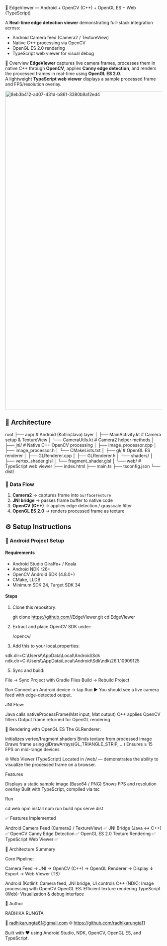🧠 EdgeViewer — Android + OpenCV (C++) + OpenGL ES + Web (TypeScript)

A **Real-time edge detection viewer** demonstrating full-stack integration across:
- Android Camera feed (Camera2 / TextureView)
- Native C++ processing via OpenCV
- OpenGL ES 2.0 rendering
- TypeScript web viewer for visual debug
  
🚀 Overview
**EdgeViewer** captures live camera frames, processes them in native C++ through **OpenCV**, applies **Canny edge detection**, and renders the processed frames in real-time using **OpenGL ES 2.0**.  
A lightweight **TypeScript web viewer** displays a sample processed frame and FPS/resolution overlay.

<img width="1536" height="1024" alt="8eb3b412-ad07-431d-b861-3380b9a12ed4" src="https://github.com/user-attachments/assets/1e6ee9d3-a23b-4d15-baf0-bc52b4187432" />

## 🧩 Architecture

root
├── app/ # Android (Kotlin/Java) layer
│ ├── MainActivity.kt # Camera setup & TextureView
│ └── CameraUtils.kt # Camera2 helper methods
│
├── jni/ # Native C++ OpenCV processing
│ ├── image_processor.cpp
│ ├── image_processor.h
│ └── CMakeLists.txt
│
├── gl/ # OpenGL ES renderer
│ ├── GLRenderer.cpp
│ ├── GLRenderer.h
│ └── shaders/
│ ├── vertex_shader.glsl
│ └── fragment_shader.glsl
│
└── web/ # TypeScript web viewer
├── index.html
├── main.ts
├── tsconfig.json
└── dist/

### 🔄 Data Flow
1. **Camera2** → captures frame into `SurfaceTexture`
2. **JNI bridge** → passes frame buffer to native code
3. **OpenCV (C++)** → applies edge detection / grayscale filter
4. **OpenGL ES 2.0** → renders processed frame as texture


## ⚙️ Setup Instructions

### 📱 Android Project Setup

#### Requirements
- Android Studio Giraffe+ / Koala
- Android NDK r26+
- OpenCV Android SDK (4.8.0+)
- CMake, LLDB
- Minimum SDK 24, Target SDK 34

#### Steps
1. Clone this repository:

   git clone https://github.com/<your-username>/EdgeViewer.git
   cd EdgeViewer
   
2. Extract and place OpenCV SDK under:
   
   <project-root>/opencv/

 4. Add this to your local.properties:
    
 sdk.dir=C:\\Users\\<you>\\AppData\\Local\\Android\\Sdk
ndk.dir=C:\\Users\\<you>\\AppData\\Local\\Android\\Sdk\\ndk\\26.1.10909125

5. Sync and build:
   
File → Sync Project with Gradle Files
Build → Rebuild Project

Run
Connect an Android device → tap Run ▶
You should see a live camera feed with edge-detected output.


JNI Flow:

Java calls nativeProcessFrame(Mat input, Mat output)
C++ applies OpenCV filters
Output frame returned for OpenGL rendering

🎨 Rendering with OpenGL ES
The GLRenderer:

Initializes vertex/fragment shaders
Binds texture from processed image
Draws frame using glDrawArrays(GL_TRIANGLE_STRIP, …)
Ensures ≥ 15 FPS on mid-range devices

🌐 Web Viewer (TypeScript)
Located in /web/ — demonstrates the ability to visualize the processed frame on a browser.

Features

Displays a static sample image (Base64 / PNG)
Shows FPS and resolution overlay
Built with TypeScript, compiled via tsc

Run

cd web
npm install
npm run build
npx serve dist


✅ Features Implemented

Android Camera Feed (Camera2 / TextureView)	✅
JNI Bridge (Java ↔ C++)	✅
OpenCV Canny Edge Detection	✅
OpenGL ES 2.0 Texture Rendering	✅
TypeScript Web Viewer	✅


🧠 Architecture Summary

Core Pipeline:

Camera Feed → JNI → OpenCV (C++) → OpenGL Renderer → Display
                                     ↓
                             Export → Web Viewer (TS)

Android (Kotlin): Camera feed, JNI bridge, UI controls
C++ (NDK): Image processing with OpenCV
OpenGL ES: Efficient texture rendering
TypeScript (Web): Visualization & debug interface


🧠 Author

RADHIKA RUNGTA

📧 radhikarungta61@gmail.com 
🌐 https://github.com/radhikarungta11

Built with ❤️ using Android Studio, NDK, OpenCV, OpenGL ES, and TypeScript.
